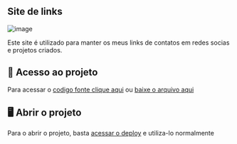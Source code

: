 ## Site de links

![image](https://github.com/luizfsb/luizlinks/assets/135073507/69841cd1-bf46-46e9-9ccc-68b612f815e6)


Este site é utilizado para manter os meus links de contatos em redes socias e projetos criados.

## 📁 Acesso ao projeto

Para acessar o <a href="https://github.com/luizfsb/luizlinks/">codigo fonte clique aqui</a> ou <a href="https://github.com/luizfsb/luizlinks/files/14488611/luizlinks.zip">baixe o arquivo aqui</a>

## 🖥️ Abrir o projeto

Para o abrir o projeto, basta <a href="https://luizfsb-links.vercel.app/">acessar o deploy</a> e utiliza-lo normalmente

